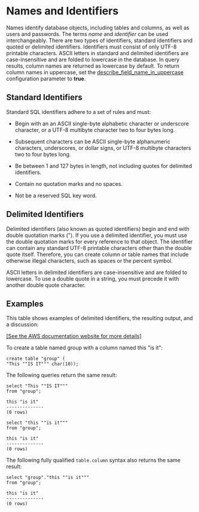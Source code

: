 # Names and Identifiers<a name="r_names"></a>

Names identify database objects, including tables and columns, as well as users and passwords\. The terms *name* and *identifier* can be used interchangeably\. There are two types of identifiers, standard identifiers and quoted or delimited identifiers\. Identifiers must consist of only UTF\-8 printable characters\. ASCII letters in standard and delimited identifiers are case\-insensitive and are folded to lowercase in the database\. In query results, column names are returned as lowercase by default\. To return column names in uppercase, set the [describe\_field\_name\_in\_uppercase](r_describe_field_name_in_uppercase.md) configuration parameter to **true**\.

## Standard Identifiers<a name="r_names-standard-identifiers"></a>

Standard SQL identifiers adhere to a set of rules and must: 

+ Begin with an an ASCII single\-byte alphabetic character or underscore character, or a UTF\-8 multibyte character two to four bytes long\.

+ Subsequent characters can be ASCII single\-byte alphanumeric characters, underscores, or dollar signs, or UTF\-8 multibyte characters two to four bytes long\.

+ Be between 1 and 127 bytes in length, not including quotes for delimited identifiers\. 

+ Contain no quotation marks and no spaces\. 

+ Not be a reserved SQL key word\.

## Delimited Identifiers<a name="r_names-delimited-identifiers"></a>

Delimited identifiers \(also known as quoted identifiers\) begin and end with double quotation marks \("\)\. If you use a delimited identifier, you must use the double quotation marks for every reference to that object\. The identifier can contain any standard UTF\-8 printable characters other than the double quote itself\. Therefore, you can create column or table names that include otherwise illegal characters, such as spaces or the percent symbol\.

ASCII letters in delimited identifiers are case\-insensitive and are folded to lowercase\. To use a double quote in a string, you must precede it with another double quote character\. 

## Examples<a name="r_names-examples"></a>

This table shows examples of delimited identifiers, the resulting output, and a discussion: 

[\[See the AWS documentation website for more details\]](http://docs.aws.amazon.com/redshift/latest/dg/r_names.html)

To create a table named group with a column named this "is it": 

```
create table "group" (
"This ""IS IT""" char(10));
```

The following queries return the same result: 

```
select "This ""IS IT"""
from "group";

this "is it"
--------------
(0 rows)
```

```
select "this ""is it"""
from "group";

this "is it"
--------------
(0 rows)
```

The following fully qualified `table.column` syntax also returns the same result: 

```
select "group"."this ""is it"""
from "group";

this "is it"
--------------
(0 rows)
```